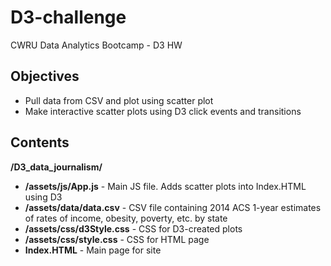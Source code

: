 # D3-challenge
CWRU Data Analytics Bootcamp - D3 HW

## Objectives
* Pull data from CSV and plot using scatter plot
* Make interactive scatter plots using D3 click events and transitions

## Contents
<b>/D3_data_journalism/</b>
  * <b>/assets/js/App.js</b> - Main JS file. Adds scatter plots into Index.HTML using D3
  * <b>/assets/data/data.csv</b> - CSV file containing 2014 ACS 1-year estimates of rates of income, obesity, poverty, etc. by state
  * <b>/assets/css/d3Style.css</b> - CSS for D3-created plots
  * <b>/assets/css/style.css</b> - CSS for HTML page
  * <b>Index.HTML</b> - Main page for site
